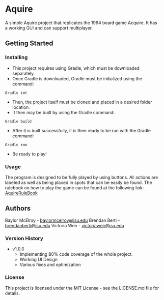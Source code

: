 # Aquire
A simple Aquire project that replicates the 1964 board game Acquire. It has a working GUI and can support multiplayer.
## Getting Started
### Installing
* This project requires using Gradle, which must be downloaded separately. 
* Once Gradle is downloaded, Gradle must be initialized using the command:
```
Gradle int
```
* Then, the project itself must be cloned and placed in a desired folder location. 
* It then may be built by using the Gradle command:
```
Gradle build
```
* After it is built successfully, it is then ready to be run with the Gradle command:
```
Gradle run
```
* Be ready to play!

### Usage
The program is designed to be fully played by using buttons. All actions are labeled as well as being placed in spots that can be easily be found. The rulebook on how to play the game can be found at the following link: [AquireRuleBook](https://media.wizards.com/2015/downloads/ah/acquire_rules.pdf)
## Authors
Baylor McElroy - baylormcelroy@isu.edu 
Brendan Berti - brendanberti@isu.edu
Victoria Weir - victoriaweir@isu.edu
### Version History
* v1.0.0
	* Implementing 80% code coverage of the whole project.
	* Working UI Design
	* Various fixes and optimization

### License
This project is licensed under the MIT License - see the LICENSE.md file for details.

